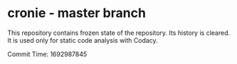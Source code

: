# cronie - master branch

This repository contains frozen state of the repository.
Its history is cleared. It is used only for static code
analysis with Codacy.

Commit Time: 1692987845